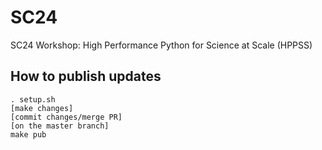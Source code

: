 # SC24
SC24 Workshop: High Performance Python for Science at Scale (HPPSS)

## How to publish updates

    . setup.sh
    [make changes]
    [commit changes/merge PR]
    [on the master branch]
    make pub
